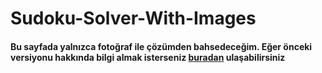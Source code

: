 # Sudoku-Solver-With-Images
#### Bu sayfada yalnızca fotoğraf ile çözümden bahsedeceğim. Eğer önceki versiyonu hakkında bilgi almak isterseniz [buradan](https://github.com/deveneskaracabay/SudokuSolver) ulaşabilirsiniz 
<br/>
